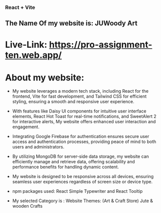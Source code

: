 ### React + Vite

## The Name Of my website is: JUWoody Art

# Live-Link: https://pro-assignment-ten.web.app/

# About my website:

- My website leverages a modern tech stack, including React for the frontend, Vite for fast development, and Tailwind CSS for efficient styling, ensuring a smooth and responsive user experience.

- With features like Daisy UI components for intuitive user interface elements, React Hot Toast for real-time notifications, and SweetAlert 2 for interactive alerts, My website offers enhanced user interaction and engagement.

- Integrating Google Firebase for authentication ensures secure user access and authentication processes, providing peace of mind to both users and administrators.

- By utilizing MongoDB for server-side data storage, my website can efficiently manage and retrieve data, offering scalability and performance benefits for handling dynamic content.

- My website is designed to be responsive across all devices, ensuring seamless user experiences regardless of screen size or device type.

- npm packages used: React Simple Typewriter and React Tooltip

- My selected Category is : Website Themes: (Art & Craft Store) Jute & wooden Crafts
